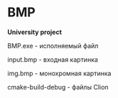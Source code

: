 # BMP
**University project**

BMP.exe - исполняемый файл

input.bmp - входная картинка

img.bmp - монохромная картинка

cmake-build-debug - файлы Clion
